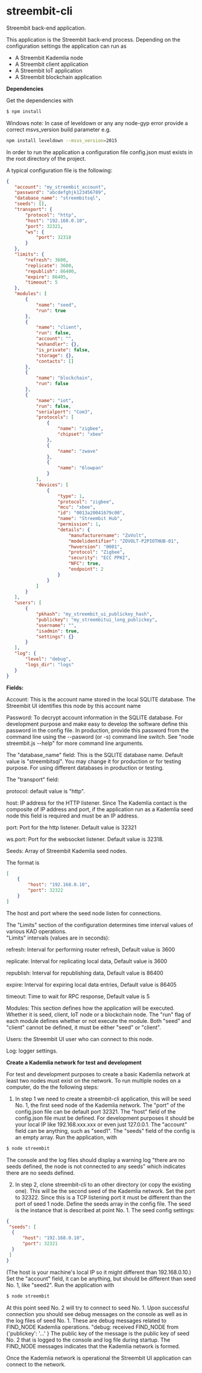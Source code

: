 ﻿# streembit-cli
 
 Streembit back-end application.
 
 This application is the Streembit back-end process. Depending on the configuration settings the application can run as
 - A Streembit Kademlia node
 - A Streembit client application
 - A Streembit IoT application 
 - A Streembit blockchain application
 
 **Dependencies**
 
 Get the dependencies with 
```bash
$ npm install
```

Windows note:
In case of leveldown or any any node-gyp error provide a correct msvs_version build parameter e.g.
```bash
npm install leveldown --msvs_version=2015
```

In order to run the application a configuration file config.json must exists in the root directory of the project.
 
A typical configuration file is the following:
 
 ```json
 {
    "account": "my_streembit_account",
    "password": "abcdefghjk123456789",
    "database_name": "streembitsql",
    "seeds": [],
    "transport": {
        "protocol": "http",
        "host": "192.168.0.10",
        "port": 32321,
        "ws": {
            "port": 32318
        }
    },
    "limits": {
        "refresh": 3600,
        "replicate": 3600,
        "republish": 86400,
        "expire": 86405,
        "timeout": 5
    },
    "modules": [
        {
            "name": "seed",
            "run": true
        },
        {
            "name": "client",
            "run": false,
            "account": "",
            "wshandler": {},
            "is_private": false,
            "storage": {},
            "contacts": []
        },
        {
            "name": "blockchain",
            "run": false
        },
        {
            "name": "iot",
            "run": false,
            "serialport": "Com3",
            "protocols": [
                {
                    "name": "zigbee",
                    "chipset": "xbee"
                },
                {
                    "name": "zwave"
                },
                {
                    "name": "6lowpan"
                }
            ],
            "devices": [
                {
                    "type": 1,
                    "protocol": "zigbee",
                    "mcu": "xbee",
                    "id": "0013a20041679c00",
                    "name": "Streembit Hub",
                    "permission": 1,
                    "details": {
                        "manufacturername": "ZoVolt",
                        "modelidentifier": "ZOVOLT-P2PIOTHUB-01",
                        "hwversion": "0001",
                        "protocol": "Zigbee",
                        "security": "ECC PPKI",
                        "NFC": true,
                        "endpoint": 2
                    }
                }
            ]
        }
    ],
    "users": [
        {
            "pkhash": "my_streembit_ui_publickey_hash",
            "publickey": "my_streembitui_long_publickey",
            "username": "",
            "isadmin": true,
            "settings": {}
        }
    ],
    "log": {
        "level": "debug",
        "logs_dir": "logs"
    }
}
```

**Fields:**

Account: This is the account name stored in the local SQLITE database. The Streembit UI identifies this node by this account name

Password: To decrypt account information in the SQLITE database. For development purpose and make easy to develop the software define this password in the config file. In production, provide this password from the command line using the --pasword (or -s) command line switch. See "node streembit.js --help" for more command line arguments.

The "database_name" field: This is the SQLITE database name. Default value is "streembitsql". You may change it for production or for testing purpose. For using different databases in production or testing.

The "transport" field:

protocol: default value is "http".

host: IP address for the HTTP listener. Since The Kademlia contact is the composite of IP address and port, if the application run as a Kademlia seed node this field is required and must be an IP address. 

port: Port for the http listener. Default value is 32321

ws.port: Port for the websocket listener. Default value is 32318.

Seeds: Array of Streembit Kademlia seed nodes.

The format is
```json
[
    {
        "host": "192.168.0.10",
        "port": 32322
    }
]
```
The host and port where the seed node listen for connections.

The "Limits" section of the configuration determines time interval values of various KAD operations.<br />
"Limits" intervals (values are in seconds):

refresh: Interval for performing router refresh, Default value is 3600

replicate: Interval for replicating local data, Default value is 3600

republish: Interval for republishing data, Default value is 86400

expire: Interval for expiring local data entries, Default value is 86405

timeout: Time to wait for RPC response, Default value is 5

Modules:
This section defines how the application will be executed. Whether it is seed, client, IoT node or a blockchain node. The "run" flag of each module defines whether or not execute the module.
Both "seed" and "client" cannot be defined, it must be either "seed" or "client".

Users: the Streembit UI user who can connect to this node. 

Log: logger settings.

**Create a Kademlia network for test and development**

For test and development purposes to create a basic Kademlia network at least two nodes must exist on the network. To run multiple nodes on a computer, do the the following steps:

1) In step 1 we need to create a streembit-cli application, this will be seed No. 1, the first seed node of the Kademlia network.
The "port" of the config.json file can be default port 32321. The "host" field of the config.json file must be defined. For development purposes it should be your local IP like 192.168.xxx.xxx or even just 127.0.0.1. 
The "account" field can be anything, such as "seed1".
The "seeds" field of the config is an empty array. 
Run the application, with
```bash
$ node streembit
```
The console and the log files should display a warning log "there are no seeds defined, the node is not connected to any seeds" which indicates there are no seeds defined.

2) In step 2, clone streembit-cli to an other directory (or copy the existing one). This will be the second seed of the Kademlia network. Set the port to 32322. Since this is a TCP listening port it must be different than the port of seed 1 node. 
Define the seeds array in the config file. The seed is the instance that is described at point No. 1. The seed config settings:
```json
{
 "seeds": [
  {
      "host": "192.168.0.10",
      "port": 32321
  }
 ]
}
```
(The host is your machine's local IP so it might different than 192.168.0.10.)
Set the "account" field, it can be anything, but should be different than seed No. 1, like "seed2".
Run the application with 
```bash
$ node streembit
```

At this point seed No. 2 will try to connect to seed No. 1. 
Upon successful connection you should see debug messages on the console as well as in the log files of seed No. 1. These are debug messages related to FIND_NODE Kademlia operations.
"debug: received FIND_NODE from {'publickey': '...' } 
The public key of the message is the public key of seed No. 2 that is logged to the console and log file during startup.
The FIND_NODE messages indicates that the Kademlia network is formed.

Once the Kademlia network is operational the Streembit UI application can connect to the network.
